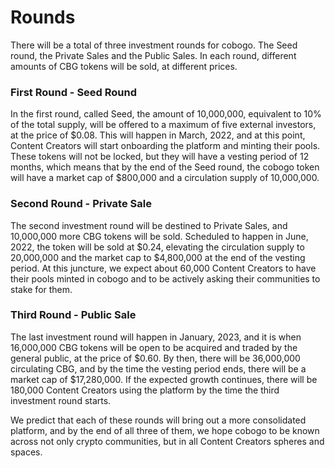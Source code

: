 # Rounds

There will be a total of three investment rounds for cobogo. The Seed round, the Private Sales and the Public Sales. In each round, different amounts of CBG tokens will be sold, at different prices.

### First Round - Seed Round

In the first round, called Seed, the amount of 10,000,000, equivalent to 10% of the total supply, will be offered to a maximum of five external investors, at the price of $0.08. This will happen in March, 2022, and at this point, Content Creators will start onboarding the platform and minting their pools. These tokens will not be locked, but they will have a vesting period of 12 months, which means that by the end of the Seed round, the cobogo token will have a market cap of $800,000 and a circulation supply of 10,000,000.

### Second Round - Private Sale

The second investment round will be destined to Private Sales, and 10,000,000 more CBG tokens will be sold. Scheduled to happen in June, 2022, the token will be sold at $0.24, elevating the circulation supply to 20,000,000 and the market cap to $4,800,000 at the end of the vesting period. At this juncture, we expect about 60,000 Content Creators to have their pools minted in cobogo and to be actively asking their communities to stake for them.

### Third Round - Public Sale

The last investment round will happen in January, 2023, and it is when 16,000,000 CBG tokens will be open to be acquired and traded by the general public, at the price of $0.60. By then, there will be 36,000,000 circulating CBG, and by the time the vesting period ends, there will be a market cap of $17,280,000. If the expected growth continues, there will be 180,000 Content Creators using the platform by the time the third investment round starts.

We predict that each of these rounds will bring out a more consolidated platform, and by the end of all three of them, we hope cobogo to be known across not only crypto communities, but in all Content Creators spheres and spaces.
